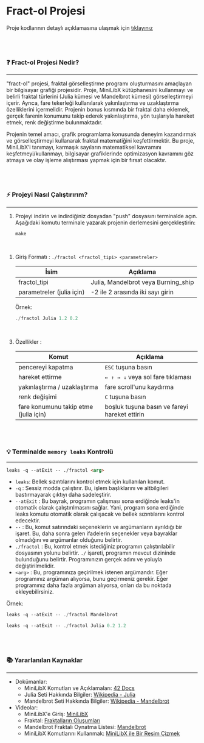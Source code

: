 <br>

# Fract-ol Projesi
Proje kodlarının detaylı açıklamasına ulaşmak için [tıklayınız](https://github.com/nisaunnu/42_School_Curses/tree/fractol/fractol_with_code_explanations)

<br></br>

### ❓ Fract-ol Projesi Nedir?
---
"fract-ol" projesi, fraktal görselleştirme programı oluşturmasını amaçlayan bir bilgisayar grafiği projesidir. Proje, MiniLibX kütüphanesini kullanmayı ve belirli fraktal türlerini (Julia kümesi ve Mandelbrot kümesi) görselleştirmeyi içerir. Ayrıca, fare tekerleği kullanılarak yakınlaştırma ve uzaklaştırma özelliklerini içermelidir. Projenin bonus kısmında bir fraktal daha eklemek, gerçek farenin konumunu takip ederek yakınlaştırma, yön tuşlarıyla hareket etmek, renk değiştirme bulunmaktadır.

Projenin temel amacı, grafik programlama konusunda deneyim kazandırmak ve görselleştirmeyi kullanarak fraktal matematiğini keşfettirmektir. Bu proje, MiniLibX’i tanımayı, karmaşık sayıların matematiksel kavramını keşfetmeyi/kullanmayı, bilgisayar grafiklerinde optimizasyon kavramını göz atmaya ve olay işleme alıştırması yapmak için bir fırsat olacaktır.

<br></br>

### ⚡️ Projeyi Nasıl Çalıştırırım?
---

1. Projeyi indirin ve indirdiğiniz dosyadan "push" dosyasını terminalde açın. Aşağıdaki komutu terminale yazarak projenin derlemesini gerçekleştirin:

	```rust
	make
	```
<br>

1. Giriş Formatı : `./fractol <fractol_tipi> <parametreler>`

	|İsim                     |Açıklama                           |
	|---                      |---                                |
	|fractol_tipi             |Julia, Mandelbrot veya Burning_ship|
	|parametreler (julia için)| -2 ile 2 arasında iki sayı girin  |

	Örnek:
	```rust
	./fractol Julia 1.2 0.2
	```

<br>

3. Özellikler :

	|Komut                                |Açıklama                                      |
	|---                                  |---                                           |
	|pencereyi kapatma                    | `ESC` tuşuna basın                           |
	|hareket ettirme                      | `← ↑ → ↓` veya sol fare tıklaması            |
	|yakınlaştırma / uzaklaştırma         | fare scroll'unu kaydırma                     |
	|renk değişimi                        | `C` tuşuna basın                             |
	|fare konumunu takip etme (julia için)| boşluk tuşuna basın ve fareyi hareket ettirin|
<br></br>

### 💡 Terminalde `memory leaks` Kontrolü
---

```markdown
leaks -q --atExit -- ./fractol <arg>
```

* `leaks`: Bellek sızıntılarını kontrol etmek için kullanılan komut.
* `-q` : Sessiz modda çalıştırır. Bu, işlem başlıklarını ve altbilgileri bastırmayarak çıktıyı daha sadeleştirir.
* `--atExit` : Bu bayrak, programın çalışması sona erdiğinde leaks'in otomatik olarak çalıştırılmasını sağlar. Yani, program sona erdiğinde leaks komutu otomatik olarak çalışacak ve bellek sızıntılarını kontrol edecektir.
* `--` : Bu, komut satırındaki seçeneklerin ve argümanların ayrıldığı bir işaret. Bu, daha sonra gelen ifadelerin seçenekler veya bayraklar olmadığını ve argümanlar olduğunu belirtir.
* `./fractol` : Bu, kontrol etmek istediğiniz programın çalıştırılabilir dosyasının yolunu belirtir. `./` işareti, programın mevcut dizininde bulunduğunu belirtir. Programınızın gerçek adını ve yoluyla değiştirilmelidir.
* `<arg>` : Bu, programınıza geçirilmek istenen argümandır. Eğer programınız argüman alıyorsa, bunu geçirmeniz gerekir. Eğer programınız daha fazla argüman alıyorsa, onları da bu noktada ekleyebilirsiniz.

Örnek:
```rust
leaks -q --atExit -- ./fractol Mandelbrot
```
```rust
leaks -q --atExit -- ./fractol Julia 0.2 1.2
```
<br></br>

### 📚 Yararlanılan Kaynaklar
---

* Dokümanlar:
	* MiniLibX Komutları ve Açıklamaları: [42 Docs](https://harm-smits.github.io/42docs/libs/minilibx/prototypes.html)
	* Julia Seti Hakkında Bilgiler: [Wikipedia - Julia](https://en.wikipedia.org/wiki/Julia_set)
	* Mandelbrot Seti Hakkında Bilgiler: [Wikipedia - Mandelbrot](https://en.wikipedia.org/wiki/Mandelbrot_set)
* Videolar:
	* MiniLibX'e Giriş: [MiniLibX](https://www.youtube.com/watch?v=bYS93r6U0zg&list=PLm0eL6m0aMkV4C9SxaFLvCBgeF5tRIT6Z&index=2)
	* Fraktal: [Fraktalların Oluşumları](https://www.youtube.com/watch?v=wUlVFYJIUNA)
	* Mandelbrot Fraktalı Oynatma Listesi: [Mandelbrot](https://www.youtube.com/playlist?list=PLt5AfwLFPxWL7NpD_DKO28XhS0Ugctkpu)
	* MiniLibX Komutlarını Kullanmak: [MiniLibX ile Bir Resim Çizmek](https://www.youtube.com/watch?v=9eAPbNUQD1Y&list=PLm0eL6m0aMkV4C9SxaFLvCBgeF5tRIT6Z&index=3)
